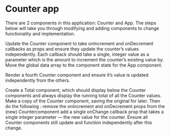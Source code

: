 # Counter app

There are 2 components in this application: Counter and App. The steps below will take you through modifying and adding components to change functionality and implementation.

Update the Counter component to take onIncrement and onDecrement callbacks as props and ensure they update the counter’s values independently. Each callback should take a single, integer value as a parameter which is the amount to increment the counter’s existing value by.
Move the global data array to the component state for the App component.

Render a fourth Counter component and ensure it’s value is updated independently from the others.

Create a Total component, which should display below the Counter components and always display the running total of all the Counter values.
Make a copy of the Counter component, saving the original for later.
Then do the following :
remove the onIncrement and onDecrement props from the (new) Countercomponent
add a single onChange callback prop that takes a single integer parameter — the new value for the counter.
Ensure all Counter components still update and function independently after this change.
